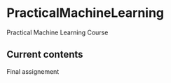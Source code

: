 # PracticalMachineLearning
Practical Machine Learning Course

## Current contents

Final assignement
